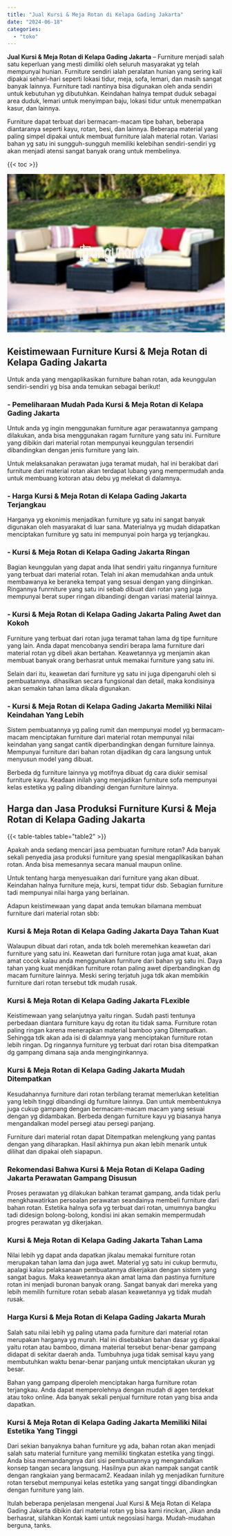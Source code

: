 ```yaml
---
title: "Jual Kursi & Meja Rotan di Kelapa Gading Jakarta"
date: "2024-06-18"
categories: 
  - "toko"
---
```


**Jual Kursi & Meja Rotan di Kelapa Gading Jakarta** – Furniture menjadi salah satu keperluan yang mesti dimiliki oleh seluruh masyarakat yg telah mempunyai hunian. Furniture sendiri ialah peralatan hunian yang sering kali dipakai sehari-hari seperti lokasi tidur, meja, sofa, lemari, dan masih sangat banyak lainnya. Furniture tadi nantinya bisa digunakan oleh anda sendiri untuk kebutuhan yg dibutuhkan. Keindahan halnya tempat duduk sebagai area duduk, lemari untuk menyimpan baju, lokasi tidur untuk menempatkan kasur, dan lainnya.

Furniture dapat terbuat dari bermacam-macam tipe bahan, beberapa diantaranya seperti kayu, rotan, besi, dan lainnya. Beberapa material yang paling simpel dipakai untuk membuat furniture ialah material rotan. Variasi bahan yg satu ini sungguh-sungguh memiliki kelebihan sendiri-sendiri yg akan menjadi atensi sangat banyak orang untuk membelinya.

{{< toc >}}

![Jual Kursi & Meja Rotan di Kelapa Gading Jakarta](/images/kursi-meja-rotan-murah30.png)

## Keistimewaan Furniture Kursi & Meja Rotan di Kelapa Gading Jakarta

Untuk anda yang mengaplikasikan furniture bahan rotan, ada keunggulan sendiri-sendiri yg bisa anda temukan sebagai berikut!

### \- Pemeliharaan Mudah Pada Kursi & Meja Rotan di Kelapa Gading Jakarta

Untuk anda yg ingin menggunakan furniture agar perawatannya gampang dilakukan, anda bisa menggunakan ragam furniture yang satu ini. Furniture yang dibikin dari material rotan mempunyai keunggulan tersendiri dibandingkan dengan jenis furniture yang lain.

Untuk melaksanakan perawatan juga teramat mudah, hal ini berakibat dari furniture dari material rotan akan terdapat lubang yang mempermudah anda untuk membuang kotoran atau debu yg melekat di dalamnya.

### \- Harga Kursi & Meja Rotan di Kelapa Gading Jakarta Terjangkau

Harganya yg ekonimis menjadikan furniture yg satu ini sangat banyak digunakan oleh masyarakat di luar sana. Materialnya yg mudah didapatkan menciptakan furniture yg satu ini mempunyai poin harga yg terjangkau.

### \- Kursi & Meja Rotan di Kelapa Gading Jakarta Ringan

Bagian keunggulan yang dapat anda lihat sendiri yaitu ringannya furniture yang terbuat dari material rotan. Telah ini akan memudahkan anda untuk membawanya ke beraneka tempat yang sesuai dengan yang diinginkan. Ringannya funrniture yang satu ini sebab dibuat dari rotan yang juga mempunyai berat super ringan dibandingi dengan variasi material lainnya.

### \- Kursi & Meja Rotan di Kelapa Gading Jakarta Paling Awet dan Kokoh

Furniture yang terbuat dari rotan juga teramat tahan lama dg tipe furniture yang lain. Anda dapat mencobanya sendiri berapa lama furniture dari material rotan yg dibeli akan bertahan. Keawetannya yg menjamin akan membuat banyak orang berhasrat untuk memakai furniture yang satu ini.

Selain dari itu, keawetan dari furniture yg satu ini juga dipengaruhi oleh si pembuatannya. dihasilkan secara fungsional dan detail, maka kondisinya akan semakin tahan lama dikala digunakan.

### \- Kursi & Meja Rotan di Kelapa Gading Jakarta Memiliki Nilai Keindahan Yang Lebih

Sistem pembuatannya yg paling rumit dan mempunyai model yg bermacam-macam menciptakan furniture dari material rotan mempunyai nilai keindahan yang sangat cantik diperbandingkan dengan furniture lainnya. Mempunyai furniture dari bahan rotan dijadikan dg cara langsung untuk menyusun model yang dibuat.

Berbeda dg furniture lainnya yg motifnya dibuat dg cara diukir semisal furniture kayu. Keadaan inilah yang menjadikan furniture sofa mempunyai kelas estetika yg paling dibandingi dengan furniture lainnya.

## Harga dan Jasa Produksi Furniture Kursi & Meja Rotan di Kelapa Gading Jakarta

{{< table-tables table="table2" >}}

Apakah anda sedang mencari jasa pembuatan furniture rotan? Ada banyak sekali penyedia jasa produksi furniture yang spesial mengaplikasikan bahan rotan. Anda bisa memesannya secara manual maupun online.

Untuk tentang harga menyesuaikan dari furniture yang akan dibuat. Keindahan halnya furniture meja, kursi, tempat tidur dsb. Sebagian furniture tadi mempunyai nilai harga yang berlainan.

Adapun keistimewaan yang dapat anda temukan bilamana membuat furniture dari material rotan sbb:

### Kursi & Meja Rotan di Kelapa Gading Jakarta Daya Tahan Kuat

Walaupun dibuat dari rotan, anda tdk boleh meremehkan keawetan dari furniture yang satu ini. Keawetan dari furniture rotan juga amat kuat, akan amat cocok kalau anda menggunakan furniture dari bahan yg satu ini. Daya tahan yang kuat menjdikan furniture rotan paling awet diperbandingkan dg macam furniture lainnya. Meski sering terjatuh juga tdk akan membikin furniture dari rotan tersebut tdk mudah rusak.

### Kursi & Meja Rotan di Kelapa Gading Jakarta FLexible

Keistimewaan yang selanjutnya yaitu ringan. Sudah pasti tentunya perbedaan diantara furniture kayu dg rotan itu tidak sama. Furniture rotan paling ringan karena menerapkan material bamboo yang Ditempatkan. Sehingga tdk akan ada isi di dalamnya yang menciptakan furniture rotan lebih ringan. Dg ringannya furniture yg terbuat dari rotan bisa ditempatkan dg gampang dimana saja anda menginginkannya.

### Kursi & Meja Rotan di Kelapa Gading Jakarta Mudah Ditempatkan

Kesudahannya furniture dari rotan terbilang teramat memerlukan ketelitian yang lebih tinggi dibandingi dg furniture lainnya. Dan untuk membentuknya juga cukup gampang dengan bermacam-macam macam yang sesuai dengan yg didambakan. Berbeda dengan furniture kayu yg biasanya hanya mengandalkan model persegi atau persegi panjang.

Furniture dari material rotan dapat Ditempatkan melengkung yang pantas dengan yang diharapkan. Hasil akhirnya pun akan lebih menarik untuk dilihat dan dipakai oleh siapapun.

### Rekomendasi Bahwa Kursi & Meja Rotan di Kelapa Gading Jakarta Perawatan Gampang Disusun

Proses perawatan yg dilakukan bahkan teramat gampang, anda tidak perlu mengkhawatirkan persoalan perawatan seandainya membeli furniture dari bahan rotan. Estetika halnya sofa yg terbuat dari rotan, umumnya bangku tadi didesign bolong-bolong, kondisi ini akan semakin mempermudah progres perawatan yg dikerjakan.

### Kursi & Meja Rotan di Kelapa Gading Jakarta Tahan Lama

Nilai lebih yg dapat anda dapatkan jikalau memakai furniture rotan merupakan tahan lama dan juga awet. Material yg satu ini cukup bermutu, apalagi kalau pelaksanaan pembuatannya dikerjakan dengan sistem yang sangat bagus. Maka keawetannya akan amat lama dan pastinya furniture rotan ini menjadi buronan banyak orang. Sangat banyak dari mereka yang lebih memilih furniture rotan sebab alasan keawetannya yg tidak mudah rusak.

### Harga Kursi & Meja Rotan di Kelapa Gading Jakarta Murah

Salah satu nilai lebih yg paling utama pada furniture dari material rotan merupakan harganya yg murah. Hal ini disebabkan bahan dasar yg dipakai yaitu rotan atau bamboo, dimana material tersebut benar-benar gampang didapat di sekitar daerah anda. Tumbuhnya juga tidak semisal kayu yang membutuhkan waktu benar-benar panjang untuk menciptakan ukuran yg besar.

Bahan yang gampang diperoleh menciptakan harga furniture rotan terjangkau. Anda dapat memperolehnya dengan mudah di agen terdekat atau toko online. Ada banyak sekali penjual furniture rotan yang bisa anda dapatkan.

### Kursi & Meja Rotan di Kelapa Gading Jakarta Memiliki Nilai Estetika Yang Tinggi

Dari sekian banyaknya bahan furniture yg ada, bahan rotan akan menjadi salah satu material furniture yang memiliki tingkatan estetika yang tinggi. Anda bisa memandangnya dari sisi pembuatannya yg mengandalkan konsep tangan secara langsung. Hasilnya pun akan nampak sangat cantik dengan rangkaian yang bermacam2. Keadaan inilah yg menjadikan furniture rotan tersebut mempunyai kelas estetika yang sangat tinggi dibandingkan dengan furniture yang lain.

Itulah beberapa penjelasan mengenai Jual Kursi & Meja Rotan di Kelapa Gading Jakarta dibikin dari material rotan yg bisa kami rincikan, Jikan anda berhasrat, silahkan Kontak kami untuk negosiasi harga. Mudah-mudahan berguna, tanks.
